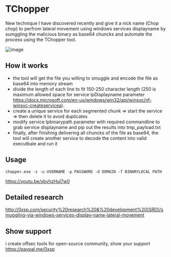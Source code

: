 # TChopper

New technique I have discovered recently and give it a nick name (Chop chop) to perfrom lateral movement using windows services displayname by sumggling the malicious binary as base64 chuncks and automate the process using the TChopper tool. 


![image](https://0xsp.com/storageCenter/1623166632.jpg)

## How it works 

* the tool will get the file you willing to smuggle and encode the file as base64 into memory stream 
* divide the length of each line to fit 150-250 character length (250 is maximum allowed space for service lpDisplayname parameter https://docs.microsoft.com/en-us/windows/win32/api/winsvc/nf-winsvc-createservicea).
* create a unique service for each segmented chunk => start the service => then delete it to avoid duplicates 
* modify service lpbinarypath parameter with required commandline to grab service displayname and pip out the results into tmp_payload.txt 
* finally, after finishing delivering all chuncks of the file as base64, the tool will create another service to decode the content into valid executbale and run it 

## Usage 

```
chopper.exe -s -u USERNAME -p PASSWORD -d DOMAIN -f BINARYLOCAL PATH 
```

https://youtu.be/xbvhzHul7w0

## Detailed research 
http://0xsp.com/security%20research%20&%20development%20(SRD)/smuggling-via-windows-services-display-name-lateral-movement

## Show support 

i create offsec tools for open-source community, show your support https://paypal.me/0xsp

